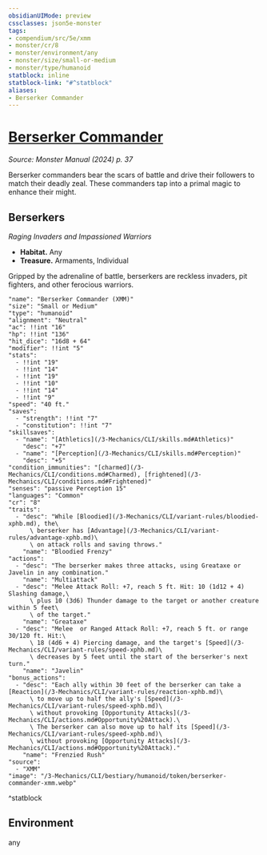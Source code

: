 ```yaml
---
obsidianUIMode: preview
cssclasses: json5e-monster
tags:
- compendium/src/5e/xmm
- monster/cr/8
- monster/environment/any
- monster/size/small-or-medium
- monster/type/humanoid
statblock: inline
statblock-link: "#^statblock"
aliases:
- Berserker Commander
---
```

# [Berserker Commander](3-Mechanics\CLI\bestiary\humanoid/berserker-commander-xmm.md)
*Source: Monster Manual (2024) p. 37*  

Berserker commanders bear the scars of battle and drive their followers to match their deadly zeal. These commanders tap into a primal magic to enhance their might.

## Berserkers

*Raging Invaders and Impassioned Warriors*

- **Habitat.** Any  
- **Treasure.** Armaments, Individual  

Gripped by the adrenaline of battle, berserkers are reckless invaders, pit fighters, and other ferocious warriors.

```statblock
"name": "Berserker Commander (XMM)"
"size": "Small or Medium"
"type": "humanoid"
"alignment": "Neutral"
"ac": !!int "16"
"hp": !!int "136"
"hit_dice": "16d8 + 64"
"modifier": !!int "5"
"stats":
  - !!int "19"
  - !!int "14"
  - !!int "19"
  - !!int "10"
  - !!int "14"
  - !!int "9"
"speed": "40 ft."
"saves":
  - "strength": !!int "7"
  - "constitution": !!int "7"
"skillsaves":
  - "name": "[Athletics](/3-Mechanics/CLI/skills.md#Athletics)"
    "desc": "+7"
  - "name": "[Perception](/3-Mechanics/CLI/skills.md#Perception)"
    "desc": "+5"
"condition_immunities": "[charmed](/3-Mechanics/CLI/conditions.md#Charmed), [frightened](/3-Mechanics/CLI/conditions.md#Frightened)"
"senses": "passive Perception 15"
"languages": "Common"
"cr": "8"
"traits":
  - "desc": "While [Bloodied](/3-Mechanics/CLI/variant-rules/bloodied-xphb.md), the\
      \ berserker has [Advantage](/3-Mechanics/CLI/variant-rules/advantage-xphb.md)\
      \ on attack rolls and saving throws."
    "name": "Bloodied Frenzy"
"actions":
  - "desc": "The berserker makes three attacks, using Greataxe or Javelin in any combination."
    "name": "Multiattack"
  - "desc": "Melee Attack Roll: +7, reach 5 ft. Hit: 10 (1d12 + 4) Slashing damage,\
      \ plus 10 (3d6) Thunder damage to the target or another creature within 5 feet\
      \ of the target."
    "name": "Greataxe"
  - "desc": "Melee  or Ranged Attack Roll: +7, reach 5 ft. or range 30/120 ft. Hit:\
      \ 18 (4d6 + 4) Piercing damage, and the target's [Speed](/3-Mechanics/CLI/variant-rules/speed-xphb.md)\
      \ decreases by 5 feet until the start of the berserker's next turn."
    "name": "Javelin"
"bonus_actions":
  - "desc": "Each ally within 30 feet of the berserker can take a [Reaction](/3-Mechanics/CLI/variant-rules/reaction-xphb.md)\
      \ to move up to half the ally's [Speed](/3-Mechanics/CLI/variant-rules/speed-xphb.md)\
      \ without provoking [Opportunity Attacks](/3-Mechanics/CLI/actions.md#Opportunity%20Attack).\
      \ The berserker can also move up to half its [Speed](/3-Mechanics/CLI/variant-rules/speed-xphb.md)\
      \ without provoking [Opportunity Attacks](/3-Mechanics/CLI/actions.md#Opportunity%20Attack)."
    "name": "Frenzied Rush"
"source":
  - "XMM"
"image": "/3-Mechanics/CLI/bestiary/humanoid/token/berserker-commander-xmm.webp"
```
^statblock

## Environment

any